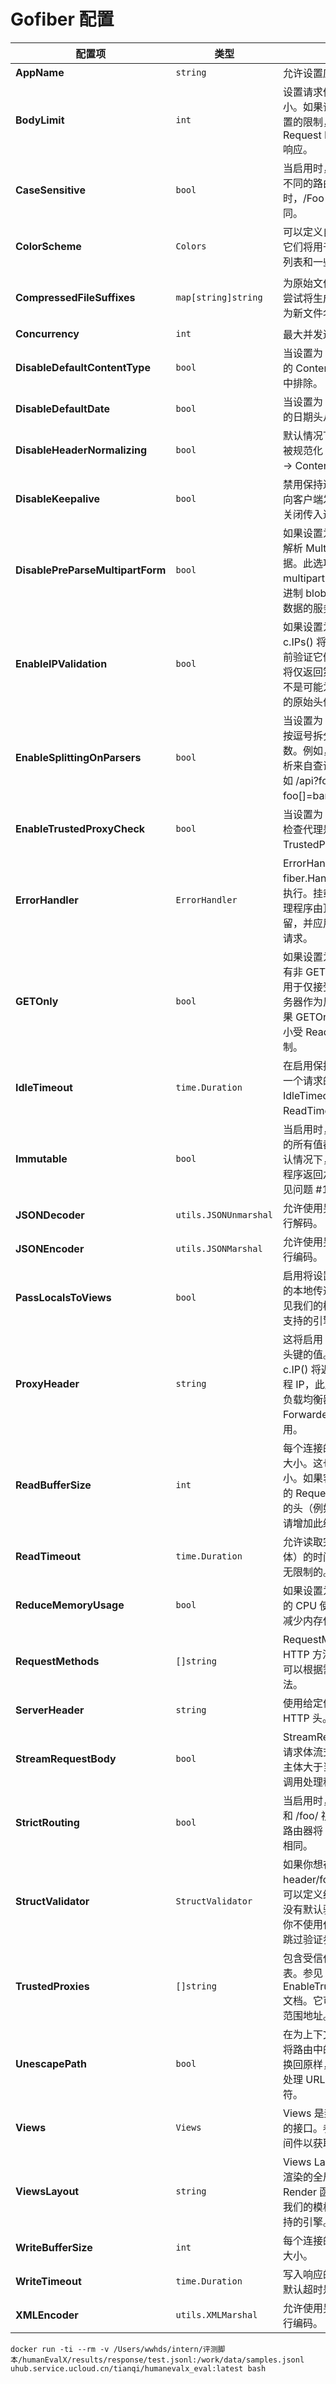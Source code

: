 # Gofiber 配置

| 配置项                           | 类型                  | 描述                                                         | 默认值                                                       |
| -------------------------------- | --------------------- | ------------------------------------------------------------ | ------------------------------------------------------------ |
| **AppName**                      | `string`              | 允许设置应用程序的名称。                                     | `""`                                                         |
| **BodyLimit**                    | `int`                 | 设置请求体的最大允许大小。如果请求体大小超过配置的限制，将发送413 - Request Entity Too Large响应。 | `4 * 1024 * 1024` (4MB)                                      |
| **CaseSensitive**                | `bool`                | 当启用时，/Foo 和 /foo 是不同的路由。当禁用时，/Foo 和 /foo 被视为相同。 | `false`                                                      |
| **ColorScheme**                  | `Colors`              | 可以定义自定义颜色方案。它们将用于启动消息、路由列表和一些中间件。 | `DefaultColors`                                              |
| **CompressedFileSuffixes**       | `map[string]string`   | 为原始文件名添加后缀，并尝试将生成的压缩文件保存为新文件名。 | `{"gzip": ".fiber.gz", "br": ".fiber.br", "zstd": ".fiber.zst"}` |
| **Concurrency**                  | `int`                 | 最大并发连接数。                                             | `256 * 1024`                                                 |
| **DisableDefaultContentType**    | `bool`                | 当设置为 true 时，导致默认的 Content-Type 头从响应中排除。   | `false`                                                      |
| **DisableDefaultDate**           | `bool`                | 当设置为 true 时，导致默认的日期头从响应中排除。             | `false`                                                      |
| **DisableHeaderNormalizing**     | `bool`                | 默认情况下，所有头名称都被规范化：conteNT-tYPE -> Content-Type。 | `false`                                                      |
| **DisableKeepalive**             | `bool`                | 禁用保持连接，服务器将在向客户端发送第一个响应后关闭传入连接。 | `false`                                                      |
| **DisablePreParseMultipartForm** | `bool`                | 如果设置为 true，将不会预解析 Multipart Form 数据。此选项适用于希望将 multipart form 数据视为二进制 blob 或选择何时解析数据的服务器。 | `false`                                                      |
| **EnableIPValidation**           | `bool`                | 如果设置为 true，c.IP() 和 c.IPs() 将在返回 IP 地址之前验证它们。此外，c.IP() 将仅返回第一个有效 IP，而不是可能为逗号分隔字符串的原始头值。 | `false`                                                      |
| **EnableSplittingOnParsers**     | `bool`                | 当设置为 true 时，解析器将按逗号拆分查询/主体/头参数。例如，可以使用它来解析来自查询参数的多个值，如 /api?foo=bar,baz == foo[]=bar&foo[]=baz。 | `false`                                                      |
| **EnableTrustedProxyCheck**      | `bool`                | 当设置为 true 时，fiber 将检查代理是否受信任，使用 TrustedProxies 列表。 | `false`                                                      |
| **ErrorHandler**                 | `ErrorHandler`        | ErrorHandler 在从 fiber.Handler 返回错误时执行。挂载的 fiber 错误处理程序由顶级应用程序保留，并应用于与前缀关联的请求。 | `DefaultErrorHandler`                                        |
| **GETOnly**                      | `bool`                | 如果设置为 true，则拒绝所有非 GET 请求。此选项适用于仅接受 GET 请求的服务器作为反 DoS 保护。如果 GETOnly 设置，请求大小受 ReadBufferSize 限制。 | `false`                                                      |
| **IdleTimeout**                  | `time.Duration`       | 在启用保持连接时，等待下一个请求的最大时间。如果 IdleTimeout 为零，则使用 ReadTimeout 的值。 | `nil`                                                        |
| **Immutable**                    | `bool`                | 当启用时，上下文方法返回的所有值都是不可变的。默认情况下，它们在你从处理程序返回之前是有效的；参见问题 #185。 | `false`                                                      |
| **JSONDecoder**                  | `utils.JSONUnmarshal` | 允许使用另一个 JSON 库进行解码。                             | `json.Unmarshal`                                             |
| **JSONEncoder**                  | `utils.JSONMarshal`   | 允许使用另一个 JSON 库进行编码。                             | `json.Marshal`                                               |
| **PassLocalsToViews**            | `bool`                | 启用将设置在 fiber.Ctx 上的本地传递给模板引擎。参见我们的模板中间件以获取支持的引擎。 | `false`                                                      |
| **ProxyHeader**                  | `string`              | 这将启用 c.IP() 以返回给定头键的值。默认情况下，c.IP() 将返回 TCP 连接的远程 IP，此属性在服务器位于负载均衡器（例如 X-Forwarded-*）后面时很有用。 | `""`                                                         |
| **ReadBufferSize**               | `int`                 | 每个连接的请求读取缓冲区大小。这也限制了最大头大小。如果客户端发送多 KB 的 RequestURI 和/或多 KB 的头（例如，大 cookie），请增加此缓冲区。 | `4096`                                                       |
| **ReadTimeout**                  | `time.Duration`       | 允许读取完整请求（包括主体）的时间量。默认超时是无限制的。   | `nil`                                                        |
| **ReduceMemoryUsage**            | `bool`                | 如果设置为 true，将以更高的 CPU 使用率为代价积极减少内存使用。 | `false`                                                      |
| **RequestMethods**               | `[]string`            | RequestMethods 提供 HTTP 方法的自定义性。你可以根据需要添加/删除方法。 | `DefaultMethods`                                             |
| **ServerHeader**                 | `string`              | 使用给定值启用 Server HTTP 头。                              | `""`                                                         |
| **StreamRequestBody**            | `bool`                | StreamRequestBody 启用请求体流式传输，并在给定主体大于当前限制时更快地调用处理程序。 | `false`                                                      |
| **StrictRouting**                | `bool`                | 当启用时，路由器将 /foo 和 /foo/ 视为不同。否则，路由器将 /foo 和 /foo/ 视为相同。 | `false`                                                      |
| **StructValidator**              | `StructValidator`     | 如果你想在绑定时自动验证 header/form/query...，你可以定义结构验证器。Fiber 没有默认验证器，因此如果你不使用任何验证器，它将跳过验证步骤。 | `nil`                                                        |
| **TrustedProxies**               | `[]string`            | 包含受信任代理 IP 的列表。参见 EnableTrustedProxyCheck 文档。它可以采用 IP 或 IP 范围地址。 | `nil`                                                        |
| **UnescapePath**                 | `bool`                | 在为上下文设置路径之前，将路由中的所有编码字符转换回原样，以便路由也可以处理 URL 编码的特殊字符。 | `false`                                                      |
| **Views**                        | `Views`               | Views 是封装 Render 函数的接口。参见我们的模板中间件以获取支持的引擎。 | `nil`                                                        |
| **ViewsLayout**                  | `string`              | Views Layout 是所有模板渲染的全局布局，直到在 Render 函数上覆盖。参见我们的模板中间件以获取支持的引擎。 | `""`                                                         |
| **WriteBufferSize**              | `int`                 | 每个连接的响应写入缓冲区大小。                               | `4096`                                                       |
| **WriteTimeout**                 | `time.Duration`       | 写入响应的最大持续时间。默认超时是无限制的。                 | `nil`                                                        |
| **XMLEncoder**                   | `utils.XMLMarshal`    | 允许使用另一个 XML 库进行编码。                              | `xml.Marshal`                                                |



```Shell
docker run -ti --rm -v /Users/wwhds/intern/评测脚本/humanEvalX/results/response/test.jsonl:/work/data/samples.jsonl uhub.service.ucloud.cn/tianqi/humanevalx_eval:latest bash
```
